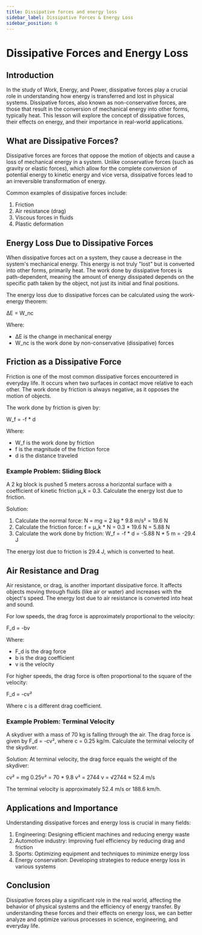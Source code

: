 ```yaml
---
title: Dissipative forces and energy loss
sidebar_label: Dissipative Forces & Energy Loss
sidebar_position: 6
---
```

# Dissipative Forces and Energy Loss

## Introduction

In the study of Work, Energy, and Power, dissipative forces play a crucial role in understanding how energy is transferred and lost in physical systems. Dissipative forces, also known as non-conservative forces, are those that result in the conversion of mechanical energy into other forms, typically heat. This lesson will explore the concept of dissipative forces, their effects on energy, and their importance in real-world applications.

## What are Dissipative Forces?

Dissipative forces are forces that oppose the motion of objects and cause a loss of mechanical energy in a system. Unlike conservative forces (such as gravity or elastic forces), which allow for the complete conversion of potential energy to kinetic energy and vice versa, dissipative forces lead to an irreversible transformation of energy.

Common examples of dissipative forces include:

1. Friction
2. Air resistance (drag)
3. Viscous forces in fluids
4. Plastic deformation

## Energy Loss Due to Dissipative Forces

When dissipative forces act on a system, they cause a decrease in the system's mechanical energy. This energy is not truly "lost" but is converted into other forms, primarily heat. The work done by dissipative forces is path-dependent, meaning the amount of energy dissipated depends on the specific path taken by the object, not just its initial and final positions.

The energy loss due to dissipative forces can be calculated using the work-energy theorem:

ΔE = W_nc

Where:
- ΔE is the change in mechanical energy
- W_nc is the work done by non-conservative (dissipative) forces

## Friction as a Dissipative Force

Friction is one of the most common dissipative forces encountered in everyday life. It occurs when two surfaces in contact move relative to each other. The work done by friction is always negative, as it opposes the motion of objects.

The work done by friction is given by:

W_f = -f * d

Where:
- W_f is the work done by friction
- f is the magnitude of the friction force
- d is the distance traveled

### Example Problem: Sliding Block

A 2 kg block is pushed 5 meters across a horizontal surface with a coefficient of kinetic friction μ_k = 0.3. Calculate the energy lost due to friction.

Solution:
1. Calculate the normal force: N = mg = 2 kg * 9.8 m/s² = 19.6 N
2. Calculate the friction force: f = μ_k * N = 0.3 * 19.6 N = 5.88 N
3. Calculate the work done by friction: W_f = -f * d = -5.88 N * 5 m = -29.4 J

The energy lost due to friction is 29.4 J, which is converted to heat.

## Air Resistance and Drag

Air resistance, or drag, is another important dissipative force. It affects objects moving through fluids (like air or water) and increases with the object's speed. The energy lost due to air resistance is converted into heat and sound.

For low speeds, the drag force is approximately proportional to the velocity:

F_d = -bv

Where:
- F_d is the drag force
- b is the drag coefficient
- v is the velocity

For higher speeds, the drag force is often proportional to the square of the velocity:

F_d = -cv²

Where c is a different drag coefficient.

### Example Problem: Terminal Velocity

A skydiver with a mass of 70 kg is falling through the air. The drag force is given by F_d = -cv², where c = 0.25 kg/m. Calculate the terminal velocity of the skydiver.

Solution:
At terminal velocity, the drag force equals the weight of the skydiver:

cv² = mg
0.25v² = 70 * 9.8
v² = 2744
v = √2744 ≈ 52.4 m/s

The terminal velocity is approximately 52.4 m/s or 188.6 km/h.

## Applications and Importance

Understanding dissipative forces and energy loss is crucial in many fields:

1. Engineering: Designing efficient machines and reducing energy waste
2. Automotive industry: Improving fuel efficiency by reducing drag and friction
3. Sports: Optimizing equipment and techniques to minimize energy loss
4. Energy conservation: Developing strategies to reduce energy loss in various systems

## Conclusion

Dissipative forces play a significant role in the real world, affecting the behavior of physical systems and the efficiency of energy transfer. By understanding these forces and their effects on energy loss, we can better analyze and optimize various processes in science, engineering, and everyday life.